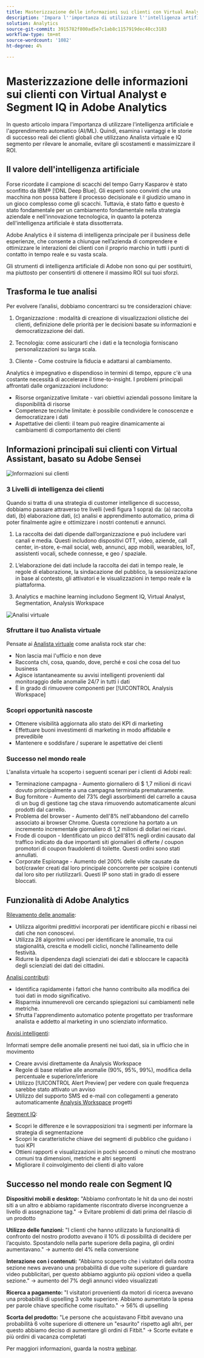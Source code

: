 ```yaml
---
title: Masterizzazione delle informazioni sui clienti con Virtual Analyst e Segment IQ
description: 'Impara l''importanza di utilizzare l''intelligenza artificiale e l''apprendimento automatico (AI/ML). Scopri i vantaggi e le informazioni sulle storie di successo reali dei clienti globali che utilizzano Analista virtuale e IQ segmento per rilevare le anomalie, evitare le anomalie e massimizzare il ROI. '
solution: Analytics
source-git-commit: 3915782f800ad5e7c1ab8c1157919dec40cc3183
workflow-type: tm+mt
source-wordcount: '1082'
ht-degree: 4%

---
```


# Masterizzazione delle informazioni sui clienti con Virtual Analyst e Segment IQ in Adobe Analytics

In questo articolo impara l&#39;importanza di utilizzare l&#39;intelligenza artificiale e l&#39;apprendimento automatico (AI/ML). Quindi, esamina i vantaggi e le storie di successo reali dei clienti globali che utilizzano Analista virtuale e IQ segmento per rilevare le anomalie, evitare gli scostamenti e massimizzare il ROI.

## Il valore dell&#39;intelligenza artificiale

Forse ricordate il campione di scacchi del tempo Garry Kasparov è stato sconfitto da IBM® [!DNL Deep Blue]. Gli esperti sono convinti che una macchina non possa battere il processo decisionale e il giudizio umano in un gioco complesso come gli scacchi. Tuttavia, è stato fatto e questo è stato fondamentale per un cambiamento fondamentale nella strategia aziendale e nell&#39;innovazione tecnologica, in quanto la potenza dell&#39;intelligenza artificiale è stata dissotterrata.

Adobe Analytics è il sistema di intelligenza principale per il business delle esperienze, che consente a chiunque nell’azienda di comprendere e ottimizzare le interazioni dei clienti con il proprio marchio in tutti i punti di contatto in tempo reale e su vasta scala.

Gli strumenti di intelligenza artificiale di Adobe non sono qui per sostituirti, ma piuttosto per consentirti di ottenere il massimo ROI sui tuoi sforzi.

## Trasforma le tue analisi

Per evolvere l’analisi, dobbiamo concentrarci su tre considerazioni chiave:

1. Organizzazione : modalità di creazione di visualizzazioni olistiche dei clienti, definizione delle priorità per le decisioni basate su informazioni e democratizzazione dei dati.

1. Tecnologia: come assicurarti che i dati e la tecnologia forniscano personalizzazioni su larga scala.

1. Cliente - Come costruire la fiducia e adattarsi al cambiamento.

Analytics è impegnativo e dispendioso in termini di tempo, eppure c&#39;è una costante necessità di accelerare il time-to-insight. I problemi principali affrontati dalle organizzazioni includono:

* Risorse organizzative limitate - vari obiettivi aziendali possono limitare la disponibilità di risorse
* Competenze tecniche limitate: è possibile condividere le conoscenze e democratizzare i dati
* Aspettative dei clienti: il team può reagire dinamicamente ai cambiamenti di comportamento dei clienti

## Informazioni principali sui clienti con Virtual Assistant, basato su Adobe Sensei

![Informazioni sui clienti](assets/customer-intelligence.png)

### 3 Livelli di intelligenza dei clienti

Quando si tratta di una strategia di customer intelligence di successo, dobbiamo passare attraverso tre livelli (vedi figura 1 sopra) da: (a) raccolta dati, (b) elaborazione dati, (c) analisi e apprendimento automatico, prima di poter finalmente agire e ottimizzare i nostri contenuti e annunci.

1. La raccolta dei dati dipende dall’organizzazione e può includere vari canali e media. Questi includono dispositivi OTT, video, aziende, call center, in-store, e-mail social, web, annunci, app mobili, wearables, IoT, assistenti vocali, schede connesse, e geo / spaziale.

1. L’elaborazione dei dati include la raccolta dei dati in tempo reale, le regole di elaborazione, la sindacazione del pubblico, la sessionizzazione in base al contesto, gli attivatori e le visualizzazioni in tempo reale e la piattaforma.

1. Analytics e machine learning includono Segment IQ, Virtual Analyst, Segmentation, Analysis Workspace

![Analisi virtuale](assets/virtual-analysis.png)

### Sfruttare il tuo Analista virtuale

Pensate ai [Analista virtuale](https://experienceleague.adobe.com/docs/analytics/analyze/analysis-workspace/virtual-analyst/overview.html?lang=en) come analista rock star che:

* Non lascia mai l&#39;ufficio e non deve
* Racconta chi, cosa, quando, dove, perché e così che cosa del tuo business
* Agisce istantaneamente su avvisi intelligenti provenienti dal monitoraggio delle anomalie 24/7 in tutti i dati
* È in grado di rimuovere componenti per [!UICONTROL Analysis Workspace]

### Scopri opportunità nascoste

* Ottenere visibilità aggiornata allo stato dei KPI di marketing
* Effettuare buoni investimenti di marketing in modo affidabile e prevedibile
* Mantenere e soddisfare / superare le aspettative dei clienti

### Successo nel mondo reale

L&#39;analista virtuale ha scoperto i seguenti scenari per i clienti di Adobi reali:

* Terminazione campagna - Aumento giornaliero di $ 1,7 milioni di ricavi dovuto principalmente a una campagna terminata prematuramente.
* Bug fornitore - Aumento del 73% degli assorbimenti del carrello a causa di un bug di gestione tag che stava rimuovendo automaticamente alcuni prodotti dal carrello.
* Problema del browser - Aumento dell&#39;8% nell&#39;abbandono del carrello associato ai browser Chrome. Questa correzione ha portato a un incremento incrementale giornaliero di 1,2 milioni di dollari nei ricavi.
* Frode di coupon - Identificato un picco dell&#39;81% negli ordini causato dal traffico indicato da due importanti siti giornalieri di offerte / coupon promotori di coupon fraudolenti di toilette. Questi ordini sono stati annullati.
* Corporate Espionage - Aumento del 200% delle visite causate da bot/crawler creati dal loro principale concorrente per scolpire i contenuti dal loro sito per riutilizzarli. Questi IP sono stati in grado di essere bloccati.

## Funzionalità di Adobe Analytics

[Rilevamento delle anomalie](https://experienceleague.adobe.com/docs/analytics/analyze/analysis-workspace/virtual-analyst/anomaly-detection/anomaly-detection.html?lang=en):

* Utilizza algoritmi predittivi incorporati per identificare picchi e ribassi nei dati che non conoscevi.
* Utilizza 28 algoritmi univoci per identificare le anomalie, tra cui stagionalità, crescita e modelli ciclici, nonché l’allineamento delle festività.
* Ridurre la dipendenza dagli scienziati dei dati e sbloccare le capacità degli scienziati dei dati dei cittadini.

[Analisi contributi](https://experienceleague.adobe.com/docs/analytics/analyze/analysis-workspace/virtual-analyst/contribution-analysis/ca-tokens.html?lang=en):

* Identifica rapidamente i fattori che hanno contribuito alla modifica dei tuoi dati in modo significativo.
* Risparmia innumerevoli ore cercando spiegazioni sui cambiamenti nelle metriche.
* Sfrutta l&#39;apprendimento automatico potente progettato per trasformare analista e addetto al marketing in uno scienziato informatico.

[Avvisi intelligenti](https://experienceleague.adobe.com/docs/analytics/analyze/analysis-workspace/virtual-analyst/intelligent-alerts/intellligent-alerts.html?lang=en):

Informati sempre delle anomalie presenti nei tuoi dati, sia in ufficio che in movimento

* Creare avvisi direttamente da Analysis Workspace
* Regole di base relative alle anomalie (90%, 95%, 99%), modifica della percentuale e superiore/inferiore
* Utilizzo [!UICONTROL Alert Preview] per vedere con quale frequenza sarebbe stato attivato un avviso
* Utilizzo del supporto SMS ed e-mail con collegamenti a generato automaticamente [Analysis Workspace](https://experienceleague.adobe.com/docs/analytics/analyze/analysis-workspace/home.html?lang=en) progetti

[Segment IQ](https://experienceleague.adobe.com/docs/analytics/analyze/analysis-workspace/segment-iq.html?lang=en):

* Scopri le differenze e le sovrapposizioni tra i segmenti per informare la strategia di segmentazione
* Scopri le caratteristiche chiave dei segmenti di pubblico che guidano i tuoi KPI
* Ottieni rapporti e visualizzazioni in pochi secondi o minuti che mostrano comuni tra dimensioni, metriche e altri segmenti
* Migliorare il coinvolgimento dei clienti di alto valore

## Successo nel mondo reale con Segment IQ

**Dispositivi mobili e desktop:** &quot;Abbiamo confrontato le hit da uno dei nostri siti a un altro e abbiamo rapidamente riscontrato diverse incongruenze a livello di assegnazione tag.&quot; → Evitare problemi di dati prima del rilascio di un prodotto

**Utilizzo delle funzioni:** &quot;I clienti che hanno utilizzato la funzionalità di confronto del nostro prodotto avevano il 10% di possibilità di decidere per l’acquisto. Spostandolo nella parte superiore della pagina, gli ordini aumentavano.&quot; → aumento del 4% nella conversione

**Interazione con i contenuti:** &quot;Abbiamo scoperto che i visitatori della nostra sezione news avevano una probabilità di due volte superiore di guardare video pubblicitari, per questo abbiamo aggiunto più opzioni video a quella sezione.&quot; → aumento del 7% degli annunci video visualizzati

**Ricerca a pagamento:** &quot;I visitatori provenienti da motori di ricerca avevano una probabilità di upselling 3 volte superiore. Abbiamo aumentato la spesa per parole chiave specifiche come risultato.&quot; → 56% di upselling

**Scorta del prodotto:** &quot;Le persone che acquistavano Fitbit avevano una probabilità 6 volte superiore di ottenere un &quot;esaurito&quot; rispetto agli altri, per questo abbiamo deciso di aumentare gli ordini di Fitbit.&quot; → Scorte evitate e più ordini di vacanza completati

Per maggiori informazioni, guarda la nostra [webinar](https://adobecustomersuccess.adobeconnect.com/pmetho6ivh68/).

